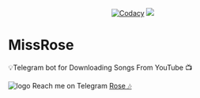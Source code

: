 <p align="center">
    <a href="https://app.codacy.com/manual/mr-dark-prince/missrose/dashboard"> <img src="https://img.shields.io/codacy/grade/4d58f2a402b54aed8a7d95f7add45a81?color=cyan&logo=codacy&logoColor=white&style=for-the-badge" alt="Codacy" /></a>
    <a href="https://github.com/mr-dark-prince/missrose"> <img src="https://img.shields.io/github/repo-size/mr-dark-prince/missrose?color=cyan&logo=github&logoColor=white&style=for-the-badge" /></a>
</p>


# MissRose
💡Telegram bot for Downloading Songs From YouTube 📺 

![logo](https://telegra.ph/file/86cc2e654b1157f12b94f.jpg)
Reach me on Telegram [Rose 🎶](https://t.me/missrosesong_bot)
